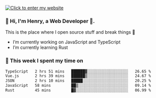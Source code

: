 [![Click to enter my website](https://github.com/zh30/zh30/assets/7930156/bb82b0df-3fb8-4136-8522-734cd2b27f6a)](https://blog.zhanghe.dev) 

### 👋 Hi, I'm Henry, a Web Developer 🚀.

This is the place where I open source stuff and break things :rofl:

- I’m currently working on JavaScript and TypeScript
- I’m currently learning Rust

### 💪 This week I spent my time on

<!--START_SECTION:waka-->

```txt
TypeScript   2 hrs 51 mins   ██████▓░░░░░░░░░░░░░░░░░░   26.65 %
Vue.js       2 hrs 39 mins   ██████▒░░░░░░░░░░░░░░░░░░   24.67 %
JSON         2 hrs 10 mins   █████░░░░░░░░░░░░░░░░░░░░   20.25 %
JavaScript   58 mins         ██▒░░░░░░░░░░░░░░░░░░░░░░   09.14 %
Rust         45 mins         █▓░░░░░░░░░░░░░░░░░░░░░░░   06.99 %
```

<!--END_SECTION:waka-->
